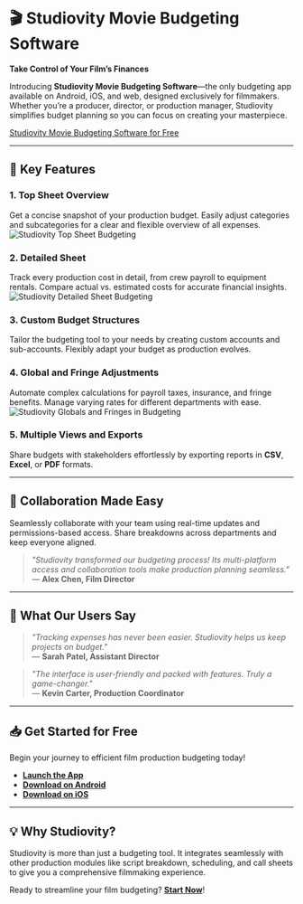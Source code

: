 # 🎬 Studiovity Movie Budgeting Software  

**Take Control of Your Film’s Finances**  

Introducing **Studiovity Movie Budgeting Software**—the only budgeting app available on Android, iOS, and web, designed exclusively for filmmakers. Whether you’re a producer, director, or production manager, Studiovity simplifies budget planning so you can focus on creating your masterpiece.  

[Studiovity Movie Budgeting Software for Free](https://studiovity.com/movie-budgeting-software/)  

---

## 🚀 **Key Features**  

### 1. **Top Sheet Overview**
Get a concise snapshot of your production budget. Easily adjust categories and subcategories for a clear and flexible overview of all expenses.  
![Studiovity Top Sheet Budgeting](https://res.cloudinary.com/skg-projects/image/upload/v1732123202/studiovity_movie_budgeting_top_sheet_hgj9wi.png)  

### 2. **Detailed Sheet**  
Track every production cost in detail, from crew payroll to equipment rentals. Compare actual vs. estimated costs for accurate financial insights.  
![Studiovity Detailed Sheet Budgeting](https://res.cloudinary.com/skg-projects/image/upload/v1732123201/studiovity_movie_budgeting_detailed_sheet_hkjg2z.png)  

### 3. **Custom Budget Structures**  
Tailor the budgeting tool to your needs by creating custom accounts and sub-accounts. Flexibly adapt your budget as production evolves.  

### 4. **Global and Fringe Adjustments**  
Automate complex calculations for payroll taxes, insurance, and fringe benefits. Manage varying rates for different departments with ease. 
![Studiovity Globals and Fringes in Budgeting](https://res.cloudinary.com/skg-projects/image/upload/v1732123203/studiovity_movie_budgeting_fringes_and_globals_r35qrl.png)  

### 5. **Multiple Views and Exports**  
Share budgets with stakeholders effortlessly by exporting reports in **CSV**, **Excel**, or **PDF** formats.  

---

## 🤝 **Collaboration Made Easy**  
Seamlessly collaborate with your team using real-time updates and permissions-based access. Share breakdowns across departments and keep everyone aligned.  

> _"Studiovity transformed our budgeting process! Its multi-platform access and collaboration tools make production planning seamless."_  
— **Alex Chen, Film Director**  

---

## 🌟 **What Our Users Say**  

> _"Tracking expenses has never been easier. Studiovity helps us keep projects on budget."_  
— **Sarah Patel, Assistant Director**  

> _"The interface is user-friendly and packed with features. Truly a game-changer."_  
— **Kevin Carter, Production Coordinator**  

---

## 📥 **Get Started for Free**  
Begin your journey to efficient film production budgeting today!  
- **[Launch the App](https://app.studiovity.com/)**
- **[Download on Android](https://play.google.com/store/apps/details?id=com.studiovity.studiovity)**  
- **[Download on iOS](https://apps.apple.com/in/app/studiovity-screenwriting-app/id1598427780)**  

---

## 💡 **Why Studiovity?**  
Studiovity is more than just a budgeting tool. It integrates seamlessly with other production modules like script breakdown, scheduling, and call sheets to give you a comprehensive filmmaking experience.  

Ready to streamline your film budgeting? **[Start Now](https://app.studiovity.com/)**!  
